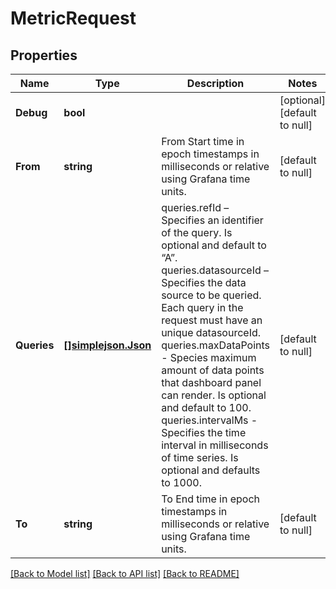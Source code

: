 # MetricRequest

## Properties
Name | Type | Description | Notes
------------ | ------------- | ------------- | -------------
**Debug** | **bool** |  | [optional] [default to null]
**From** | **string** | From Start time in epoch timestamps in milliseconds or relative using Grafana time units. | [default to null]
**Queries** | [**[]simplejson.Json**](simplejson.Json.md) | queries.refId – Specifies an identifier of the query. Is optional and default to “A”. queries.datasourceId – Specifies the data source to be queried. Each query in the request must have an unique datasourceId. queries.maxDataPoints - Species maximum amount of data points that dashboard panel can render. Is optional and default to 100. queries.intervalMs - Specifies the time interval in milliseconds of time series. Is optional and defaults to 1000. | [default to null]
**To** | **string** | To End time in epoch timestamps in milliseconds or relative using Grafana time units. | [default to null]

[[Back to Model list]](../README.md#documentation-for-models) [[Back to API list]](../README.md#documentation-for-api-endpoints) [[Back to README]](../README.md)


